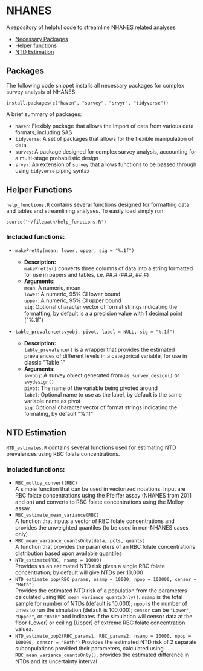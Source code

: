 # NHANES
A repository of helpful code to streamline NHANES related analyses

- [Necessary Packages](#Packages)
- [Helper functions](#HelperFunctions)
- [NTD Estimation](#NTDs)


## Packages <span id="Packages"></span>
The following code snippet installs all necessary packages for complex survey analysis of NHANES

```{r}
install.packages(c("haven", "survey", "srvyr", "tidyverse"))
```

A brief summary of packages:
- ```haven```: Flexibly package that allows the import of data from various data formats, including SAS
- ```tidyverse```: A set of packages that allows for the flexible manipulation of data
- ```survey```: A package designed for complex survey analysis, accounting for a multi-stage probabilistic design
- ```srvyr```: An extension of ```survey``` that allows functions to be passed through using ```tidyverse``` piping syntax

## Helper Functions <span id="HelperFunctions"></span>
```help_functions.R``` contains several functions designed for formatting data and tables and streamlining analyses. To easily load simply run:
```{r}
source('~/filepath/help_functions.R')
```

### Included functions:
- ```makePretty(mean, lower, upper, sig = "%.1f")```
  - **Description:**\
  ```makePretty()``` converts three columns of data into a string formatted for use in papers and tables, i.e. ##.# (##.#, ##.#)
  - **Arguments:**\
  ```mean```: A numeric, mean\
  ```lower```: A numeric, 95% CI lower bound\
  ```upper```: A numeric, 95% CI upper bound\
  ```sig```: Optional character vector of format strings indicating the formatting, by default is a a precision value with 1 decimal point ("%.1f")


- ```table_prevalence(svyobj, pivot, label = NULL, sig = "%.1f")```
  - **Description:**\
  ```table_prevalence()``` is a wrapper that provides the estimated prevalences of different levels in a categorical variable, for use in classic "Table 1"
  - **Arguments:**\
  ```svyobj```: A survey object generated from ```as_survey_design()``` or ```svydesign()``` \
  ```pivot```: The name of the variable being pivoted around\
  ```label```: Optional name to use as the label, by default is the same variable name as pivot\
  ```sig```: Optional character vector of format strings indicating the formating, by default "%.1f"


## NTD Estimation <span id="NTDs"></span>
```NTD_estimates.R``` contains several functions used for estimating NTD prevalences using RBC folate concentrations.

### Included functions:
- ```RBC_molloy_convert(RBC)```\
  A simple function that can be used in vectorized notations. Input are RBC folate concentrations using the Pfeiffer assay (NHANES from 2011 and on) and converts to RBC folate concentrations using the Molloy assay.
- ```RBC_estimate_mean_variance(RBC)```\
  A function that inputs a vector of RBC folate concentrations and provides the unweighted quantiles (to be used in non-NHANES cases only)
- ```RBC_mean_variance_quantsOnly(data, pcts, quants)```\
  A function that provides the parameters of an RBC folate concentrations distribution based upon available quantiles
- ```NTD_estimate(RBC, nsamp = 10000)```\
  Provides an an estimated NTD risk given a single RBC folate concentration; by default will give NTDs per 10,000
- ```NTD_estimate_pop(RBC_params, nsamp = 10000, npop = 100000, censor = "Both") ```\
  Provides the estimated NTD risk of a population from the parameters calculated using ```RBC_mean_variance_quantsOnly()```. ```nsamp``` is the total sample for number of NTDs (default is 10,000); ```npop``` is the number of times to run the simulation (default is 100,000); ```censor``` can be ```"Lower"```, ```"Upper"```, or ```"Both"``` and indicates if the simulation will censor data at the floor (Lower) or ceiling (Upper) of extreme RBC folate concentration values.
- ```NTD_estimate_pop2(RBC_params1, RBC_params2, nsamp = 10000, npop = 100000, censor = "Both")```
  Provides the estimated NTD risk of 2 separate subpopulations provided their parameters, calculated using ```RBC_mean_variance_quantsOnly()```, provides the estimated difference in NTDs and its uncertainty interval